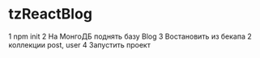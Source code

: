 # tzReactBlog

1 npm init
2 На МонгоДБ поднять базу Blog
3 Востановить из бекапа 2 коллекции post, user
4 Запустить проект
